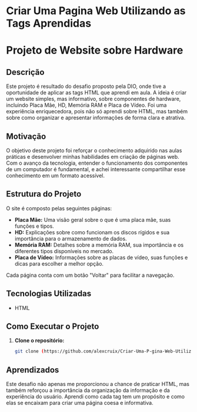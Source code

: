 # Criar Uma Pagina Web Utilizando as Tags Aprendidas

# Projeto de Website sobre Hardware

## Descrição
Este projeto é resultado do desafio proposto pela DIO, onde tive a oportunidade de aplicar as tags HTML que aprendi em aula. A ideia é criar um website simples, mas informativo, sobre componentes de hardware, incluindo Placa Mãe, HD, Memória RAM e Placa de Vídeo. Foi uma experiência enriquecedora, pois não só aprendi sobre HTML, mas também sobre como organizar e apresentar informações de forma clara e atrativa.

## Motivação
O objetivo deste projeto foi reforçar o conhecimento adquirido nas aulas práticas e desenvolver minhas habilidades em criação de páginas web. Com o avanço da tecnologia, entender o funcionamento dos componentes de um computador é fundamental, e achei interessante compartilhar esse conhecimento em um formato acessível.

## Estrutura do Projeto
O site é composto pelas seguintes páginas:
- **Placa Mãe:** Uma visão geral sobre o que é uma placa mãe, suas funções e tipos.
- **HD:** Explicações sobre como funcionam os discos rígidos e sua importância para o armazenamento de dados.
- **Memória RAM:** Detalhes sobre a memória RAM, sua importância e os diferentes tipos disponíveis no mercado.
- **Placa de Vídeo:** Informações sobre as placas de vídeo, suas funções e dicas para escolher a melhor opção.

Cada página conta com um botão "Voltar" para facilitar a navegação.

## Tecnologias Utilizadas
- HTML

## Como Executar o Projeto
1. **Clone o repositório:**
   ```bash
   git clone (https://github.com/alexcruix/Criar-Uma-P-gina-Web-Utilizando-as-Tags-Aprendidas.git)

## Aprendizados
Este desafio não apenas me proporcionou a chance de praticar HTML, mas também reforçou a importância da organização da informação e da experiência do usuário. Aprendi como cada tag tem um propósito e como elas se encaixam para criar uma página coesa e informativa.
